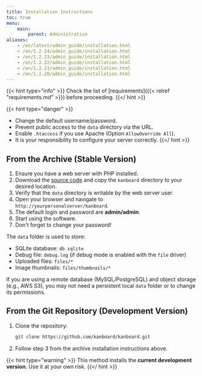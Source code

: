 ```yaml
---
title: Installation Instructions
toc: true
menu:
    main:
        parent: Administration
aliases:
    - /en/latest/admin_guide/installation.html
    - /en/1.2.24/admin_guide/installation.html
    - /en/1.2.23/admin_guide/installation.html
    - /en/1.2.22/admin_guide/installation.html
    - /en/1.2.21/admin_guide/installation.html
    - /en/1.2.20/admin_guide/installation.html
---
```


{{< hint type="info" >}}
Check the list of [requirements]({{< relref "requirements.md" >}}) before proceeding.
{{</ hint >}}

{{< hint type="danger" >}}
- Change the default username/password.
- Prevent public access to the `data` directory via the URL.
- Enable `.htaccess` if you use Apache (Option `AllowOverride All`).
- It is your responsibility to configure your server correctly.
{{</ hint >}}

## From the Archive (Stable Version)

1. Ensure you have a web server with PHP installed.
2. Download the [source code](https://github.com/kanboard/kanboard/releases/latest) and copy the `kanboard` directory to your desired location.
3. Verify that the `data` directory is writable by the web server user.
4. Open your browser and navigate to `http://yourpersonalserver/kanboard`.
5. The default login and password are **admin/admin**.
6. Start using the software.
7. Don't forget to change your password!

The `data` folder is used to store:

- SQLite database: `db.sqlite`
- Debug file: `debug.log` (if debug mode is enabled with the `file` driver)
- Uploaded files: `files/*`
- Image thumbnails: `files/thumbnails/*`

If you are using a remote database (MySQL/PostgreSQL) and object storage (e.g., AWS S3), you may not need a persistent local `data` folder or to change its permissions.

## From the Git Repository (Development Version)

1. Clone the repository:

   ```bash
   git clone https://github.com/kanboard/kanboard.git
   ```

2. Follow step 3 from the archive installation instructions above.

{{< hint type="warning" >}}
This method installs the **current development version**. Use it at your own risk.
{{</ hint >}}
